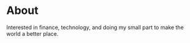 # About

Interested in finance, technology, and doing my small part to make the world a better place.